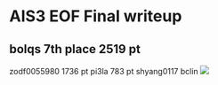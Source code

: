 # AIS3 EOF Final writeup

## bolqs 7th place 2519 pt

zodf0055980    1736 pt
pi3la 783 pt
shyang0117
bclin
![](https://i.imgur.com/3K9dkGi.png)

